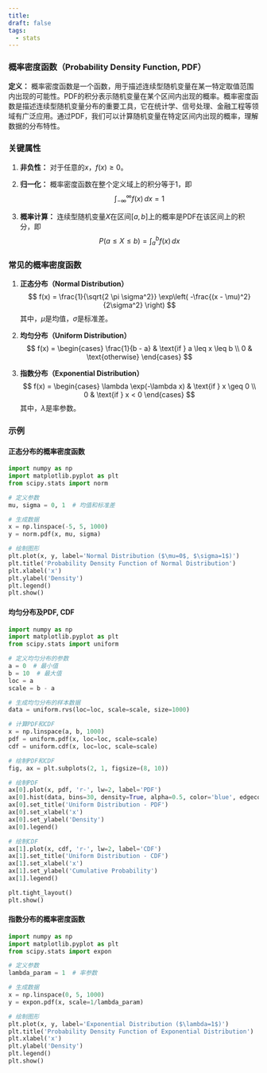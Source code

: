 ```yaml
---
title: 
draft: false
tags:
  - stats
---
```


### 概率密度函数（Probability Density Function, PDF）

**定义：**
概率密度函数是一个函数，用于描述连续型随机变量在某一特定取值范围内出现的可能性。PDF的积分表示随机变量在某个区间内出现的概率。概率密度函数是描述连续型随机变量分布的重要工具，它在统计学、信号处理、金融工程等领域有广泛应用。通过PDF，我们可以计算随机变量在特定区间内出现的概率，理解数据的分布特性。

### 关键属性

1. **非负性：**
   对于任意的$x$，$f(x) \geq 0$。

2. **归一化：**
   概率密度函数在整个定义域上的积分等于1，即
   $$ \int_{-\infty}^{\infty} f(x) \, dx = 1 $$

3. **概率计算：**
   连续型随机变量$X$在区间$[a, b]$上的概率是PDF在该区间上的积分，即
   $$ P(a \leq X \leq b) = \int_{a}^{b} f(x) \, dx $$

### 常见的概率密度函数

1. **正态分布（Normal Distribution）**
   $$ f(x) = \frac{1}{\sqrt{2 \pi \sigma^2}} \exp\left( -\frac{(x - \mu)^2}{2\sigma^2} \right) $$
   其中，$\mu$是均值，$\sigma$是标准差。

2. **均匀分布（Uniform Distribution）**
   $$ f(x) = 
   \begin{cases} 
   \frac{1}{b - a} & \text{if } a \leq x \leq b \\
   0 & \text{otherwise}
   \end{cases} $$

3. **指数分布（Exponential Distribution）**
   $$ f(x) = 
   \begin{cases} 
   \lambda \exp(-\lambda x) & \text{if } x \geq 0 \\
   0 & \text{if } x < 0
   \end{cases} $$
   其中，$\lambda$是率参数。

### 示例

#### 正态分布的概率密度函数

```python
import numpy as np
import matplotlib.pyplot as plt
from scipy.stats import norm

# 定义参数
mu, sigma = 0, 1  # 均值和标准差

# 生成数据
x = np.linspace(-5, 5, 1000)
y = norm.pdf(x, mu, sigma)

# 绘制图形
plt.plot(x, y, label='Normal Distribution ($\mu=0$, $\sigma=1$)')
plt.title('Probability Density Function of Normal Distribution')
plt.xlabel('x')
plt.ylabel('Density')
plt.legend()
plt.show()
```

#### 均匀分布及PDF, CDF

```python
import numpy as np
import matplotlib.pyplot as plt
from scipy.stats import uniform

# 定义均匀分布的参数
a = 0  # 最小值
b = 10  # 最大值
loc = a
scale = b - a

# 生成均匀分布的样本数据
data = uniform.rvs(loc=loc, scale=scale, size=1000)

# 计算PDF和CDF
x = np.linspace(a, b, 1000)
pdf = uniform.pdf(x, loc=loc, scale=scale)
cdf = uniform.cdf(x, loc=loc, scale=scale)

# 绘制PDF和CDF
fig, ax = plt.subplots(2, 1, figsize=(8, 10))

# 绘制PDF
ax[0].plot(x, pdf, 'r-', lw=2, label='PDF')
ax[0].hist(data, bins=30, density=True, alpha=0.5, color='blue', edgecolor='black')
ax[0].set_title('Uniform Distribution - PDF')
ax[0].set_xlabel('x')
ax[0].set_ylabel('Density')
ax[0].legend()

# 绘制CDF
ax[1].plot(x, cdf, 'r-', lw=2, label='CDF')
ax[1].set_title('Uniform Distribution - CDF')
ax[1].set_xlabel('x')
ax[1].set_ylabel('Cumulative Probability')
ax[1].legend()

plt.tight_layout()
plt.show()
```

#### 指数分布的概率密度函数

```python
import numpy as np
import matplotlib.pyplot as plt
from scipy.stats import expon

# 定义参数
lambda_param = 1  # 率参数

# 生成数据
x = np.linspace(0, 5, 1000)
y = expon.pdf(x, scale=1/lambda_param)

# 绘制图形
plt.plot(x, y, label='Exponential Distribution ($\lambda=1$)')
plt.title('Probability Density Function of Exponential Distribution')
plt.xlabel('x')
plt.ylabel('Density')
plt.legend()
plt.show()
```
